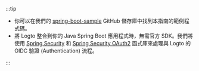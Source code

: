 :::tip

- 你可以在我們的 [spring-boot-sample](https://github.com/logto-io/spring-boot-sample) GitHub 儲存庫中找到本指南的範例程式碼。
- 將 Logto 整合到你的 Java Spring Boot 應用程式時，無需官方 SDK。我們將使用 [Spring Security](https://spring.io/projects/spring-security) 和 [Spring Security OAuth2](https://spring.io/guides/tutorials/spring-boot-oauth2) 函式庫來處理與 Logto 的 OIDC 驗證 (Authentication) 流程。

:::
